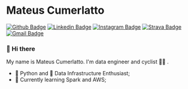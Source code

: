 # Mateus Cumerlatto

[![Github Badge](https://img.shields.io/badge/-Github-000?style=flat-square&logo=Github&logoColor=white&link=https://github.com/mateuscumerlatto)](https://github.com/mateuscumerlatto)
[![Linkedin Badge](https://img.shields.io/badge/-LinkedIn-blue?style=flat-square&logo=Linkedin&logoColor=white&link=https://www.linkedin.com/in/mateuscumerlatto/)](https://www.linkedin.com/in/mateuscumerlatto/)
[![Instagram Badge](https://img.shields.io/badge/-Instagram-grey?style=flat-square&logo=Instagram&logoColor=white&link=https://www.instagram.com/mateuscumerlatto/)](https://www.instagram.com/mateuscumerlatto/)
[![Strava Badge](https://img.shields.io/badge/-Strava-orange?style=flat-square&logo=Strava&logoColor=white&link=https://www.strava.com/athletes/45602451)](https://www.strava.com/athletes/45602451)
[![Gmail Badge](https://img.shields.io/badge/-Gmail-c14438?style=flat-square&logo=Gmail&logoColor=white&link=mailto:mateuscumerlatto@gmail.com)](mailto:mateuscumerlatto@gmail.com)

### 👋 Hi there

My name is Mateus Cumerlatto. I'm data engineer and cyclist :biking_man: .

 - :snake: Python and :hammer: Data Infrastructure Enthusiast;
 - 🌱 Currently learning Spark and AWS;
